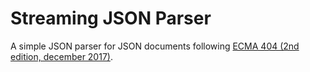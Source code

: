 # Streaming JSON Parser

A simple JSON parser for JSON documents following [ECMA 404 (2nd edition, december 2017)](https://www.ecma-international.org/wp-content/uploads/ECMA-404_2nd_edition_december_2017.pdf).
